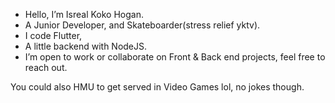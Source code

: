 - Hello, I’m Isreal Koko Hogan.
- A Junior Developer, and Skateboarder(stress relief yktv).
- I code Flutter,
- A little backend with NodeJS. 
- I’m open to work or collaborate on Front & Back end projects, feel free to reach out.

You could also HMU to get served in Video Games lol, no jokes though. 
